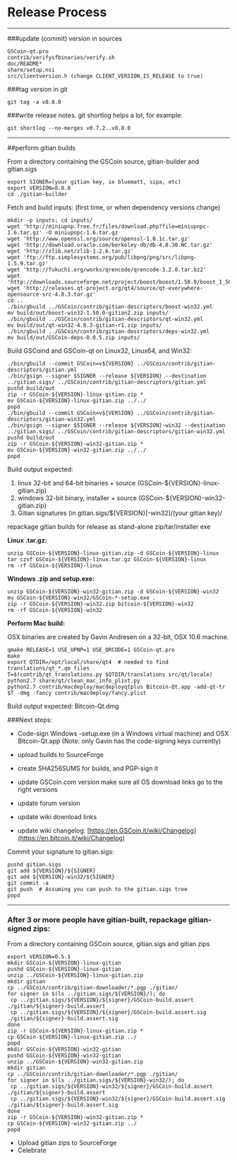Release Process
====================

* * *

###update (commit) version in sources


	GSCoin-qt.pro
	contrib/verifysfbinaries/verify.sh
	doc/README*
	share/setup.nsi
	src/clientversion.h (change CLIENT_VERSION_IS_RELEASE to true)

###tag version in git

	git tag -a v0.8.0

###write release notes. git shortlog helps a lot, for example:

	git shortlog --no-merges v0.7.2..v0.8.0

* * *

##perform gitian builds

 From a directory containing the GSCoin source, gitian-builder and gitian.sigs
  
	export SIGNER=(your gitian key, ie bluematt, sipa, etc)
	export VERSION=0.8.0
	cd ./gitian-builder

 Fetch and build inputs: (first time, or when dependency versions change)

	mkdir -p inputs; cd inputs/
	wget 'http://miniupnp.free.fr/files/download.php?file=miniupnpc-1.6.tar.gz' -O miniupnpc-1.6.tar.gz
	wget 'http://www.openssl.org/source/openssl-1.0.1c.tar.gz'
	wget 'http://download.oracle.com/berkeley-db/db-4.8.30.NC.tar.gz'
	wget 'http://zlib.net/zlib-1.2.6.tar.gz'
	wget 'ftp://ftp.simplesystems.org/pub/libpng/png/src/libpng-1.5.9.tar.gz'
	wget 'http://fukuchi.org/works/qrencode/qrencode-3.2.0.tar.bz2'
	wget 'http://downloads.sourceforge.net/project/boost/boost/1.50.0/boost_1_50_0.tar.bz2'
	wget 'http://releases.qt-project.org/qt4/source/qt-everywhere-opensource-src-4.8.3.tar.gz'
	cd ..
	./bin/gbuild ../GSCoin/contrib/gitian-descriptors/boost-win32.yml
	mv build/out/boost-win32-1.50.0-gitian2.zip inputs/
	./bin/gbuild ../GSCoin/contrib/gitian-descriptors/qt-win32.yml
	mv build/out/qt-win32-4.8.3-gitian-r1.zip inputs/
	./bin/gbuild ../GSCoin/contrib/gitian-descriptors/deps-win32.yml
	mv build/out/GSCoin-deps-0.0.5.zip inputs/

 Build GSCoind and GSCoin-qt on Linux32, Linux64, and Win32:
  
	./bin/gbuild --commit GSCoin=v${VERSION} ../GSCoin/contrib/gitian-descriptors/gitian.yml
	./bin/gsign --signer $SIGNER --release ${VERSION} --destination ../gitian.sigs/ ../GSCoin/contrib/gitian-descriptors/gitian.yml
	pushd build/out
	zip -r GSCoin-${VERSION}-linux-gitian.zip *
	mv GSCoin-${VERSION}-linux-gitian.zip ../../
	popd
	./bin/gbuild --commit GSCoin=v${VERSION} ../GSCoin/contrib/gitian-descriptors/gitian-win32.yml
	./bin/gsign --signer $SIGNER --release ${VERSION}-win32 --destination ../gitian.sigs/ ../GSCoin/contrib/gitian-descriptors/gitian-win32.yml
	pushd build/out
	zip -r GSCoin-${VERSION}-win32-gitian.zip *
	mv GSCoin-${VERSION}-win32-gitian.zip ../../
	popd

  Build output expected:

  1. linux 32-bit and 64-bit binaries + source (GSCoin-${VERSION}-linux-gitian.zip)
  2. windows 32-bit binary, installer + source (GSCoin-${VERSION}-win32-gitian.zip)
  3. Gitian signatures (in gitian.sigs/${VERSION}[-win32]/(your gitian key)/

repackage gitian builds for release as stand-alone zip/tar/installer exe

**Linux .tar.gz:**

	unzip GSCoin-${VERSION}-linux-gitian.zip -d GSCoin-${VERSION}-linux
	tar czvf GSCoin-${VERSION}-linux.tar.gz GSCoin-${VERSION}-linux
	rm -rf GSCoin-${VERSION}-linux

**Windows .zip and setup.exe:**

	unzip GSCoin-${VERSION}-win32-gitian.zip -d GSCoin-${VERSION}-win32
	mv GSCoin-${VERSION}-win32/GSCoin-*-setup.exe .
	zip -r GSCoin-${VERSION}-win32.zip bitcoin-${VERSION}-win32
	rm -rf GSCoin-${VERSION}-win32

**Perform Mac build:**

  OSX binaries are created by Gavin Andresen on a 32-bit, OSX 10.6 machine.

	qmake RELEASE=1 USE_UPNP=1 USE_QRCODE=1 GSCoin-qt.pro
	make
	export QTDIR=/opt/local/share/qt4  # needed to find translations/qt_*.qm files
	T=$(contrib/qt_translations.py $QTDIR/translations src/qt/locale)
	python2.7 share/qt/clean_mac_info_plist.py
	python2.7 contrib/macdeploy/macdeployqtplus Bitcoin-Qt.app -add-qt-tr $T -dmg -fancy contrib/macdeploy/fancy.plist

 Build output expected: Bitcoin-Qt.dmg

###Next steps:

* Code-sign Windows -setup.exe (in a Windows virtual machine) and
  OSX Bitcoin-Qt.app (Note: only Gavin has the code-signing keys currently)

* upload builds to SourceForge

* create SHA256SUMS for builds, and PGP-sign it

* update GSCoin.com version
  make sure all OS download links go to the right versions

* update forum version

* update wiki download links

* update wiki changelog: [https://en.GSCoin.it/wiki/Changelog](https://en.bitcoin.it/wiki/Changelog)

Commit your signature to gitian.sigs:

	pushd gitian.sigs
	git add ${VERSION}/${SIGNER}
	git add ${VERSION}-win32/${SIGNER}
	git commit -a
	git push  # Assuming you can push to the gitian.sigs tree
	popd

-------------------------------------------------------------------------

### After 3 or more people have gitian-built, repackage gitian-signed zips:

From a directory containing GSCoin source, gitian.sigs and gitian zips

	export VERSION=0.5.1
	mkdir GSCoin-${VERSION}-linux-gitian
	pushd GSCoin-${VERSION}-linux-gitian
	unzip ../GSCoin-${VERSION}-linux-gitian.zip
	mkdir gitian
	cp ../GSCoin/contrib/gitian-downloader/*.pgp ./gitian/
	for signer in $(ls ../gitian.sigs/${VERSION}/); do
	 cp ../gitian.sigs/${VERSION}/${signer}/GSCoin-build.assert ./gitian/${signer}-build.assert
	 cp ../gitian.sigs/${VERSION}/${signer}/GSCoin-build.assert.sig ./gitian/${signer}-build.assert.sig
	done
	zip -r GSCoin-${VERSION}-linux-gitian.zip *
	cp GSCoin-${VERSION}-linux-gitian.zip ../
	popd
	mkdir GSCoin-${VERSION}-win32-gitian
	pushd GSCoin-${VERSION}-win32-gitian
	unzip ../GSCoin-${VERSION}-win32-gitian.zip
	mkdir gitian
	cp ../GSCoin/contrib/gitian-downloader/*.pgp ./gitian/
	for signer in $(ls ../gitian.sigs/${VERSION}-win32/); do
	 cp ../gitian.sigs/${VERSION}-win32/${signer}/GSCoin-build.assert ./gitian/${signer}-build.assert
	 cp ../gitian.sigs/${VERSION}-win32/${signer}/GSCoin-build.assert.sig ./gitian/${signer}-build.assert.sig
	done
	zip -r GSCoin-${VERSION}-win32-gitian.zip *
	cp GSCoin-${VERSION}-win32-gitian.zip ../
	popd

- Upload gitian zips to SourceForge
- Celebrate 
